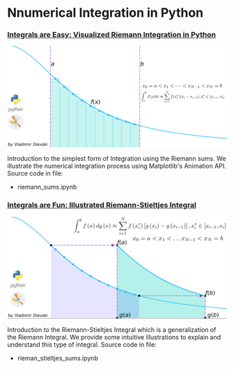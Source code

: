 # Nnumerical Integration in Python

### [Integrals are Easy: Visualized Riemann Integration in Python](https://ilievskiv.github.io/blog/2020-05-27-riemann-integration/)

<center>
<img src="../assets/riemann_integration_teaser.png" alt="Numerical Integration using Riemann Sums in Python visualized with Matplotlib" />
</center>

Introduction to the simplest form of Integration using the Riemann sums. We illustrate the numerical integration
process using Matplotlib's Animation API. Source code in file:

- riemann_sums.ipynb

### [Integrals are Fun: Illustrated Riemann-Stieltjes Integral](https://ilievskiv.github.io/blog/2020-10-01-riemann-stieltjes-integration/)

<center>
<img src="../assets/riemann_stieltjes_integration_teaser.png" alt="Numerical Integration using Riemann-Stieltjes Sums in Python visualized with Matplotlib" />
</center>

Introduction to the Riemann-Stieltjes Integral which is a generalization of the Riemann Integral. We provide some
intuitive illustrations to explain and understand this type of integral. Source code in file:

- rieman_stieltjes_sums.ipynb